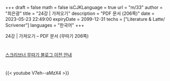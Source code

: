 +++
draft = false
math = false
isCJKLanguage = true
url = "m/33"
author = "최은광"
title = "24강 | 가져오기"
description = "PDF 문서 (206쪽)"
date = 2023-05-23 22:49:00
expiryDate = 2099-12-31
techs = ["Literature & Latte/ Scrivener"]
languages = "한국어"
+++

24강 | 가져오기 – PDF 문서 (무따기 206쪽)

<!--more--> 

#

[스크리브너 무따기 블로그 이전 안내](../../docs/scrivener/newsroom/scrivener-notice-01/)

#

<script async src="https://pagead2.googlesyndication.com/pagead/js/adsbygoogle.js?client=ca-pub-2618164900782657"
     crossorigin="anonymous"></script>
<ins class="adsbygoogle"
     style="display:block"
     data-ad-format="autorelaxed"
     data-ad-client="ca-pub-2618164900782657"
     data-ad-slot="3789799679"></ins>
<script>
     (adsbygoogle = window.adsbygoogle || []).push({});
</script>

#

{{< youtube V7eh--aMzX4 >}}

#